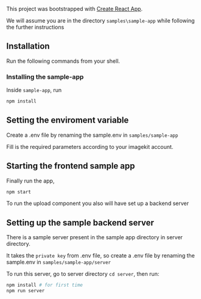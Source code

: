 This project was bootstrapped with [Create React App](https://github.com/facebook/create-react-app).

We will assume you are in the directory `samples\sample-app` while following the further instructions 

## Installation

Run the following commands from your shell.

### Installing the sample-app

Inside `sample-app`, run
```bash
npm install
```

## Setting the enviroment variable

Create a .env file by renaming the sample.env in `samples/sample-app`

Fill is the required parameters according to your imagekit account.

## Starting the frontend sample app

Finally run the app,
```bash
npm start
```
To run the upload component you also will have set up a backend server

## Setting up the sample backend server

There is a sample server present in the sample app directory in server directory.

It takes the `private key` from .env file, so create a .env file by renaming the sample.env in `samples/sample-app/server`

 To run this server, go to server directory `cd server`, then run:

```bash
npm install # for first time
npm run server
```
